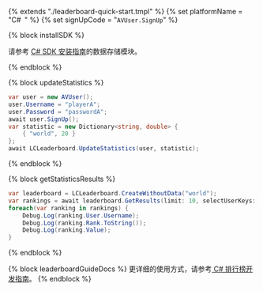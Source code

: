 {% extends "./leaderboard-quick-start.tmpl" %}
{% set platformName = "C\#` `" %}
{% set signUpCode = "`AVUser.SignUp`" %}

{% block installSDK %}

请参考 [C# SDK 安装指南](sdk_setup-dotnet-standard.html)的数据存储模块。

{% endblock %}

{% block updateStatistics %}

```c#
var user = new AVUser();
user.Username = "playerA";
user.Password = "passwordA";
await user.SignUp();
var statistic = new Dictionary<string, double> {
	{ "world", 20 }
};
await LCLeaderboard.UpdateStatistics(user, statistic);
```
{% endblock %}

{% block getStatisticsResults %}
```c#
var leaderboard = LCLeaderboard.CreateWithoutData("world");
var rankings = await leaderboard.GetResults(limit: 10, selectUserKeys: new List<string> {"username", "age"});
foreach(var ranking in rankings) {
    Debug.Log(ranking.User.Username);
    Debug.Log(ranking.Rank.ToString());
    Debug.Log(ranking.Value);
}
```
{% endblock %}

{% block leaderboardGuideDocs %}
更详细的使用方式，请参考[ C# 排行榜开发指南](leaderboard-guide-dotnet.html)。
{% endblock %}
